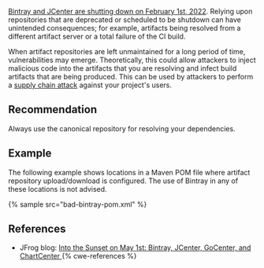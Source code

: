 [Bintray and JCenter are shutting down on February 1st, 2022](https://jfrog.com/blog/into-the-sunset-bintray-jcenter-gocenter-and-chartcenter/). Relying upon repositories that are deprecated or scheduled to be shutdown can have unintended consequences; for example, artifacts being resolved from a different artifact server or a total failure of the CI build.

When artifact repositories are left unmaintained for a long period of time, vulnerabilities may emerge. Theoretically, this could allow attackers to inject malicious code into the artifacts that you are resolving and infect build artifacts that are being produced. This can be used by attackers to perform a [supply chain attack](https://en.wikipedia.org/wiki/Supply_chain_attack) against your project's users.


## Recommendation
Always use the canonical repository for resolving your dependencies.


## Example
The following example shows locations in a Maven POM file where artifact repository upload/download is configured. The use of Bintray in any of these locations is not advised.

{% sample src="bad-bintray-pom.xml" %}

## References
* JFrog blog: [ Into the Sunset on May 1st: Bintray, JCenter, GoCenter, and ChartCenter ](https://jfrog.com/blog/into-the-sunset-bintray-jcenter-gocenter-and-chartcenter/)
{% cwe-references %}

